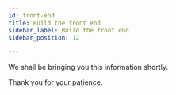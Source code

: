 ```yaml
---
id: front-end
title: Build the front end
sidebar_label: Build the front end
sidebar_position: 12

---
```

We shall be bringing you this information shortly.

Thank you for your patience.